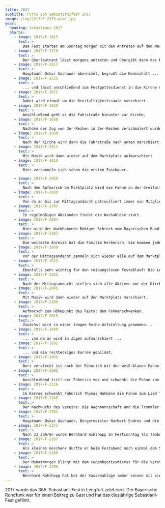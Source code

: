```yaml
---
title: 2017
subtitle: Fotos vom Sebastianifest 2017
image: /img/2017/F-2173-wide.jpg
year:
  heading: Sebastiani 2017
  blurbs:     
    - image: 2017/F-1615
      text: >
        Das Fest startet am Sonntag morgen mit dem Antreten auf dem Marktplatz.
    - image: 2017/F-1710
      text: >
        Der Oberleutnant lässt morgens antreten und übergibt dann das Kommando an den Hauptmann.
    - image: 2017/F-1617
      text: >
        Hauptmann Oskar Aschauer übernimmt, begrüßt die Mannschaft ...
    - image: 2017/F-1621
      text: >
        ... und lässt anschließend zum Festgottesdienst in die Kirche marschieren.
    - image: 2017/F-1671
      text: >
        Dabei wird einmal um die Dreifaltigkeitssäule marschiert.
    - image: 2017/F-1628
      text: >
        Anschließend geht es die Fahrstraße hinunter zur Kirche.
    - image: 2017/F-1680
      text: >
        Nachdem der Zug von 3er-Reihen in 2er-Reihen verschmälert wurde, wird in die Kirche marschiert.
    - image: 2017/F-2009
      text: >
        Nach der Kirche wird dann die Fahrstraße nach unten marschiert.
    - image: 2017/F-2011
      text: >
        Mit Musik wird dann wieder auf dem Marktplatz aufmarschiert
    - image: 2017/F-1610
      text: >
        Hier versammeln sich schon die ersten Zuschauer.

    - image: 2017/F-2059
      text: >
        Nach dem Aufmarsch am Marktplatz wird die Fahne an der Dreifaltigkeitssäule aufgesteckt.
    - image: 2017/F-2088
      text: >
        Von da an bis zur Mittagsandacht patroulliert immer ein Mitglied der Wachmannschaft vor der Fahne.
    - image: 2017/F-1707
      text: >
        In regelmäßigen Abständen findet die Wachablöse statt.
    - image: 2017/F-2094
      text: >
        Hier wird der Wachhabende Rüdiger Schreck vom Bayerischen Rundfunk interviewt.
    - image: 2017/F-2103
      text: >
        Die weiteste Anreise hat die Familie Herberich. Sie kommen jedes Jahr aus Irland zum Fest. In diesem Jahr ist Sohn Oisín zu ersten mal aktiv dabei.
    - image: 2017/F-1809
      text: >
        Vor der Mittagsandacht sammeln sich wieder alle auf dem Marktplatz. Hier: Feldwebel Christian Greser.
    - image: 2017/F-1623
      text: >
        Ebenfalls sehr wichtig für den reibungslosen Festablauf: Die Lengfurter Feuerwehr.
    - image: 2017/F-2032
      text: >
        Nach der Mittagsandacht stellen sich alle Aktiven vor der Kirche auf und warten auf die Fahne.
    - image: 2017/F-2045
      text: >
        Mit Musik wird dann wieder auf den Marktplatz marschiert.
    - image: 2017/F-2106
      text: >
        Aufmarsch zum Höhepunkt des Fests: dem Fahnenschwenken.
    - image: 2017/F-2015
      text: >
        Zunächst wird in einer langen Reihe Aufstellung genommen...
    - image: 2017/F-1640
      text: >
        ... von da an wird in Zügen aufmarschiert ...
    - image: 2017/F-1692
      text: >
        ... und ein rechteckiges Karree gebildet.
    - image: 2017/F-1905
      text: >
        Dort versteckt ist noch der Fähnrich mit der weiß-blauen Fahne. Die Musikkapelle beginnt zunächst mit einem Lied.
    - image: 2017/F-1681
      text: >
        Anschleißend tritt der Fähnrich vor und schwenkt die Fahne zum Lied "Über den Wellen".
    - image: 2017/F-2116
      text: >
        Im Karree schwenkt Fähnrich Thomas Hahmann die Fahne zum Lied "Über den Wellen".
    - image: 2017/F-2145
      text: >
        Der Nachwuchs des Vereins: Die Wachmannschaft und die Trommler.
    - image: 2017/F-2162
      text: >
        Hauptmann Oskar Aschauer, Bürgermeister Norbert Endres und die geehrten Vereinsmitglieder für langjähre Vereinszugehörigkeit.
    - image: 2017/F-2173
      text: >
        Nach 33 Jahren wurde Bernhard Kohlhepp an Festsonntag als Tambour Major verabschiedet. Seit 1984 hat er als Tambour Major Musik und Trommler angeführt.
    - image: 2017/F-2187
      text: >
        Als kleines Geschenk durfte er beim Festabend noch einmal dem Stab für die Musikkapelle schwingen.
    - image: 2017/F-2199
      text: >
        Der Monatmorgen klingt mit dem Gedenkgottesdienst für die Verstobenen des Vereins aus. Anschließend ist noch Kassenablage.
    - image: 2017/F-2196
      text: >
        Bernhard Kohlhepp hat bei der Kassenablage immer seinen mit viel Humor gespickten Jahresrückblick musikalisch vorgetragen.
---
```


2017 wurde das 385. Sebastiani-Fest in Lengfurt zelebriert. Der Bayerische Rundfunk war für einen Beitrag zu Gast und hat das diesjährige Sebastiani-Fest gefilmt.
